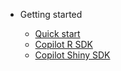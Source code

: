 - Getting started

  - [Quick start](README.md)
  - [Copilot R SDK](copliot-r-sdk.md) 
  - [Copilot Shiny SDK](copliot-shiny-sdk.md) 
